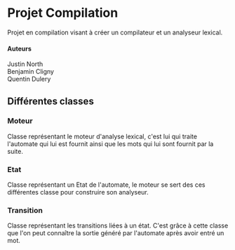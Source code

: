 # Projet Compilation
Projet en compilation visant à créer un compilateur et un analyseur lexical.

#### Auteurs
Justin North\
Benjamin Cligny\
Quentin Dulery

## Différentes classes

### Moteur
Classe représentant le moteur d'analyse lexical, c'est lui qui traite
l'automate qui lui est fournit ainsi que les mots qui lui sont fournit par la suite.

### Etat
Classe représentant un Etat de l'automate, le moteur se sert
des ces différentes classe pour construire son analyseur.

### Transition
Classe représentant les transitions liées à un état. C'est grâce à cette classe que
l'on peut connaître la sortie généré par l'automate après avoir entré un mot.
